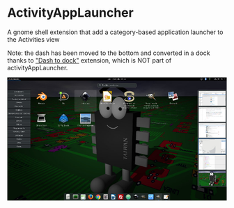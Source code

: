 # ActivityAppLauncher #

A gnome shell extension that add a category-based application launcher to the Activities view

Note: the dash has been moved to the bottom and converted in a dock thanks to ["Dash to dock"](https://extensions.gnome.org/extension/307/dash-to-dock/) extension, which is NOT part of activityAppLauncher.

![ScreenShot](activitiesAppLauncher.jpg)
